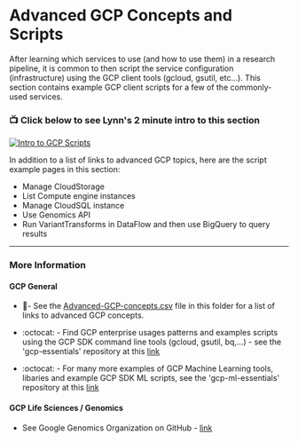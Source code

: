 # Advanced GCP Concepts and Scripts

After learning which services to use (and how to use them) in a research pipeline, it is common to then script the service configuration (infrastructure) using the GCP client tools (gcloud, gsutil, etc...).  This section contains example GCP client scripts for a few of the commonly-used services.   

### 📺 Click below to see Lynn's 2 minute intro to this section  
[![Intro to GCP Scripts](http://img.youtube.com/vi/aCkwA3ESubE/0.jpg)](http://www.youtube.com/watch?v=aCkwA3ESubE "Intro to GCP Scripts")

In addition to a list of links to advanced GCP topics, here are the script example pages in this section:  
- Manage CloudStorage
- List Compute engine instances
- Manage CloudSQL instance
- Use Genomics API
- Run VariantTransforms in DataFlow and then use BigQuery to query results
-------
### More Information

#### GCP General

 - 📘- See the [Advanced-GCP-concepts.csv](https://github.com/lynnlangit/gcp-essentials/blob/master/GCP-Essentials-Links.csv) file in this folder for a list of links to advanced GCP concepts.  

 - :octocat: - Find GCP enterprise usages patterns and examples scripts using the GCP SDK command line tools (gcloud, gsutil, bq,...) - see the 'gcp-essentials' repository at this [link](https://github.com/lynnlangit/gcp-essentials)

 - :octocat: - For many more examples of GCP Machine Learning tools, libaries and example GCP SDK ML scripts, see the 'gcp-ml-essentials' repository at this [link](https://github.com/lynnlangit/gcp-ml)

#### GCP Life Sciences / Genomics

 - See Google Genomics Organization on GitHub - [link](https://github.com/googlegenomics)